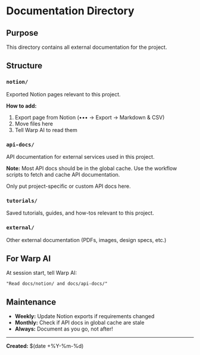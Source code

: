 # Documentation Directory

## Purpose
This directory contains all external documentation for the project.

## Structure

### `notion/`
Exported Notion pages relevant to this project.

**How to add:**
1. Export page from Notion (••• → Export → Markdown & CSV)
2. Move files here
3. Tell Warp AI to read them

### `api-docs/`
API documentation for external services used in this project.

**Note:** Most API docs should be in the global cache.
Use the workflow scripts to fetch and cache API documentation.

Only put project-specific or custom API docs here.

### `tutorials/`
Saved tutorials, guides, and how-tos relevant to this project.

### `external/`
Other external documentation (PDFs, images, design specs, etc.)

## For Warp AI

At session start, tell Warp AI:
```
"Read docs/notion/ and docs/api-docs/"
```

## Maintenance

- **Weekly:** Update Notion exports if requirements changed
- **Monthly:** Check if API docs in global cache are stale
- **Always:** Document as you go, not after!

---

**Created:** $(date +%Y-%m-%d)
